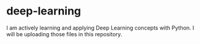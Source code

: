 # deep-learning
  I am actively learning and applying Deep Learning concepts with Python. I will be uploading those files in this repository.
